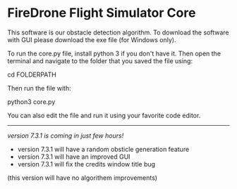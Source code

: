 # FireDrone Flight Simulator Core
This software is our obstacle detection algorithm.
To download the software with GUI please download the exe file (for Windows only).

To run the core.py file, install python 3 if you don't have it.
Then open the terminal and navigate to the folder that you saved the file using:

cd FOLDERPATH

Then run the file with:

python3 core.py

You can also edit the file and run it using your favorite code editor.

-----------------------------------------------------------------------------
*version 7.3.1 is coming in just few hours!*

 - version 7.3.1 will have a random obsticle generation feature
 - version 7.3.1 will have an improved GUI
 - version 7.3.1 will fix the credits window title bug

(this version will have no algorithem improvements)
